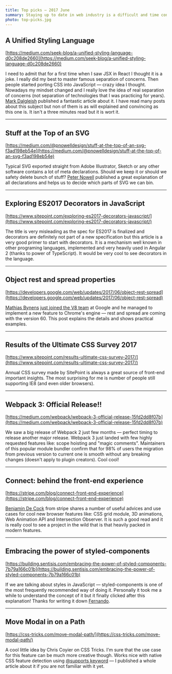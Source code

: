 ```yaml
---
title: Top picks — 2017 June
summary: Staying up to date in web industry is a difficult and time consuming task. I would like to share with you my top finds from the past month.
photo: top-picks.jpg
---
```


## A Unified Styling Language

[https://medium.com/seek-blog/a-unified-styling-language-d0c208de2660](https://medium.com/seek-blog/a-unified-styling-language-d0c208de2660)

I need to admit that for a first time when I saw JSX in React I thought it is a joke. I really did my best to master famous separation of concerns. Then people started porting CSS into JavaScript — crazy idea I thought. Nowadays my mindset changed and I really love the idea of real separation of concerns (not separation of technologies that I was practicing for years). [Mark Dalgleish](https://twitter.com/markdalgleish) published a fantastic article about it. I have read many posts about this subject but non of them is as will explained and convincing as this one is. It isn't a three minutes read but it is wort it.

- - -

## Stuff at the Top of an SVG

[https://medium.com/@pnowelldesign/stuff-at-the-top-of-an-svg-f3ad198eb54e](https://medium.com/@pnowelldesign/stuff-at-the-top-of-an-svg-f3ad198eb54e)

Typical SVG exported straight from Adobe Illustrator, Sketch or any other software contains a lot of meta declarations. Should we keep it or should we safety delete bunch of stuff? [Peter Nowell](https://twitter.com/pnowelldesign) published a great explanation of all declarations and helps us to decide which parts of SVG we can bin.

- - -

## Exploring ES2017 Decorators in JavaScript

[https://www.sitepoint.com/exploring-es2017-decorators-javascript/](https://www.sitepoint.com/exploring-es2017-decorators-javascript/)

The title is very misleading as the spec for ES2017 is finalized and decorators are definitely not part of a new specification but this article is a very good primer to start with decorators. It is a mechanism well known in other programing languages, implemented and very heavily used in Angular 2 (thanks to power of TypeScript). It would be very cool to see decorators in the language.

- - -

## Object rest and spread properties

[https://developers.google.com/web/updates/2017/06/object-rest-spread](https://developers.google.com/web/updates/2017/06/object-rest-spread)

[Mathias Bynens](https://twitter.com/mathias) [just joined the V8 team](https://twitter.com/mathias/status/869910349193019392) at Google and he managed to implement a new feature to Chrome's engine — rest and spread are coming with the version 60. This post explains the details and shows practical examples.

- - -

## Results of the Ultimate CSS Survey 2017

[https://www.sitepoint.com/results-ultimate-css-survey-2017/](https://www.sitepoint.com/results-ultimate-css-survey-2017/)

Annual CSS survey made by SitePoint is always a great source of front-end important insights. The most surprising for me is number of people still supporting IE8 (and even older browsers).

- - -

## Webpack 3: Official Release!!

[https://medium.com/webpack/webpack-3-official-release-15fd2dd8f07b](https://medium.com/webpack/webpack-3-official-release-15fd2dd8f07b)

We saw a big release of Webpack 2 just few months — perfect timing to release another major release. Webpack 3 just landed with few highly requested features like: scope hoisting and "magic comments". Maintainers of this popular module bundler confirm that for 98% of users the migration from previous version to current one is smooth without any breaking changes (doesn't apply to plugin creators). Cool cool!

- - -

## Connect: behind the front-end experience

[https://stripe.com/blog/connect-front-end-experience](https://stripe.com/blog/connect-front-end-experience)

[Benjamin De Cock](https://twitter.com/bdc) from stripe shares a number of useful advices and use cases for cool new browser features like: CSS grid module, 3D animations, Web Animation API and Intersection Observer. It is such a good read and it is really cool to see a project in the wild that is that heavily packed in modern features.

- - -

## Embracing the power of styled-components
[https://building.sentisis.com/embracing-the-power-of-styled-components-7b79a166c01b](https://building.sentisis.com/embracing-the-power-of-styled-components-7b79a166c01b)

If we are talking about styles in JavaScript — styled-components is one of the most frequently recommended way of doing it. Personally it took me a while to understand the concept of it but it finally clicked after this explanation! Thanks for writing it down [Fernando](https://twitter.com/fjaguero).

- - -

## Move Modal in on a Path

[https://css-tricks.com/move-modal-path/](https://css-tricks.com/move-modal-path/)

A cool little idea by Chris Coyier on CSS Tricks. I'm sure that the use case for this feature can be much more creative though. Works nice with native CSS feature detection using [@supports keyword](https://pawelgrzybek.com/native-feature-detection-with-csssupports-api/) — I published a whole article about it if you are not familiar with it yet.
